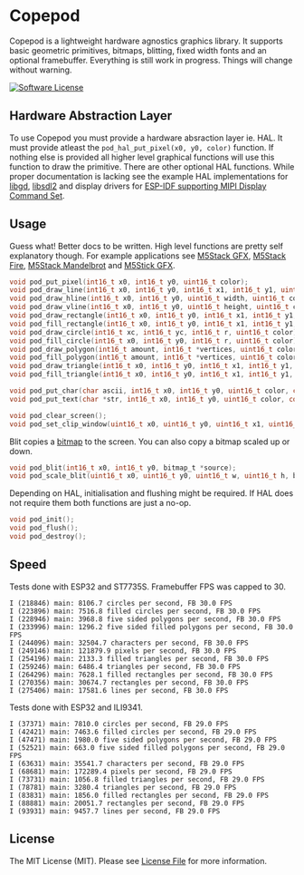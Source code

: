 # Copepod

Copepod is a lightweight hardware agnostics graphics library. It supports basic geometric primitives, bitmaps, blitting, fixed width fonts and an optional framebuffer. Everything is still work in progress. Things will change without warning.

[![Software License](https://img.shields.io/badge/license-MIT-brightgreen.svg?style=flat-square)](LICENSE.md)

## Hardware Abstraction Layer

To use Copepod you must provide a hardware absraction layer ie. HAL. It must provide atleast the `pod_hal_put_pixel(x0, y0, color)` function. If nothing else is provided all higher level graphical functions will use this function to draw the primitive. There are other optional HAL functions. While proper documentation is lacking see the example HAL implementations for [libgd](https://github.com/tuupola/copepod-libgd), [libsdl2](https://github.com/tuupola/copepod-libsdl2) and display drivers for [ESP-IDF supporting MIPI Display Command Set](https://github.com/tuupola/esp_mipi).


## Usage

Guess what! Better docs to be written. High level functions are pretty self explanatory though. For example applications see [M5Stack GFX](https://github.com/tuupola/esp-examples/tree/master/009-m5stack-gfx), [M5Stack Fire](https://github.com/tuupola/esp-examples/tree/master/010-m5stack-fire), [M5Stack Mandelbrot](https://github.com/tuupola/esp-examples/tree/master/014-mandelbrot) and [M5Stick GFX](https://github.com/tuupola/esp-examples/tree/master/015-m5stick-gfx).

```c
void pod_put_pixel(int16_t x0, int16_t y0, uint16_t color);
void pod_draw_line(int16_t x0, int16_t y0, int16_t x1, int16_t y1, uint16_t color);
void pod_draw_hline(int16_t x0, int16_t y0, uint16_t width, uint16_t color);
void pod_draw_vline(int16_t x0, int16_t y0, uint16_t height, uint16_t color);
void pod_draw_rectangle(int16_t x0, int16_t y0, int16_t x1, int16_t y1, uint16_t color);
void pod_fill_rectangle(int16_t x0, int16_t y0, int16_t x1, int16_t y1, uint16_t color);
void pod_draw_circle(int16_t xc, int16_t yc, int16_t r, uint16_t color);
void pod_fill_circle(int16_t x0, int16_t y0, int16_t r, uint16_t color);
void pod_draw_polygon(int16_t amount, int16_t *vertices, uint16_t color);
void pod_fill_polygon(int16_t amount, int16_t *vertices, uint16_t color);
void pod_draw_triangle(int16_t x0, int16_t y0, int16_t x1, int16_t y1, int16_t x2, int16_t y2, uint16_t color);
void pod_fill_triangle(int16_t x0, int16_t y0, int16_t x1, int16_t y1, int16_t x2, int16_t y2, uint16_t color);

void pod_put_char(char ascii, int16_t x0, int16_t y0, uint16_t color, const char font[][8]);
void pod_put_text(char *str, int16_t x0, int16_t y0, uint16_t color, const char font[][8]);

void pod_clear_screen();
void pod_set_clip_window(uint16_t x0, uint16_t y0, uint16_t x1, uint16_t y1);

```

Blit copies a [bitmap](https://github.com/tuupola/copepod/blob/master/bitmap.c) to the screen. You can also copy a bitmap scaled up or down.

```c
void pod_blit(int16_t x0, int16_t y0, bitmap_t *source);
void pod_scale_blit(uint16_t x0, uint16_t y0, uint16_t w, uint16_t h, bitmap_t *source);
```

Depending on HAL, initialisation and flushing might be required. If HAL does not require them both functions are just a no-op.

```c
void pod_init();
void pod_flush();
void pod_destroy();
```

## Speed

Tests done with ESP32 and ST7735S. Framebuffer FPS was capped to 30.

```
I (218846) main: 8106.7 circles per second, FB 30.0 FPS
I (223896) main: 7516.8 filled circles per second, FB 30.0 FPS
I (228946) main: 3968.8 five sided polygons per second, FB 30.0 FPS
I (233996) main: 1296.2 five sided filled polygons per second, FB 30.0 FPS
I (244096) main: 32504.7 characters per second, FB 30.0 FPS
I (249146) main: 121879.9 pixels per second, FB 30.0 FPS
I (254196) main: 2133.3 filled triangles per second, FB 30.0 FPS
I (259246) main: 6486.4 triangles per second, FB 30.0 FPS
I (264296) main: 7628.1 filled rectangles per second, FB 30.0 FPS
I (270356) main: 30674.7 rectangles per second, FB 30.0 FPS
I (275406) main: 17581.6 lines per second, FB 30.0 FPS
```

Tests done with ESP32 and ILI9341.

```
I (37371) main: 7810.0 circles per second, FB 29.0 FPS
I (42421) main: 7463.6 filled circles per second, FB 29.0 FPS
I (47471) main: 1980.0 five sided polygons per second, FB 29.0 FPS
I (52521) main: 663.0 five sided filled polygons per second, FB 29.0 FPS
I (63631) main: 35541.7 characters per second, FB 29.0 FPS
I (68681) main: 172289.4 pixels per second, FB 29.0 FPS
I (73731) main: 1056.8 filled triangles per second, FB 29.0 FPS
I (78781) main: 3280.4 triangles per second, FB 29.0 FPS
I (83831) main: 1856.0 filled rectangles per second, FB 29.0 FPS
I (88881) main: 20051.7 rectangles per second, FB 29.0 FPS
I (93931) main: 9457.7 lines per second, FB 29.0 FPS
```

## License

The MIT License (MIT). Please see [License File](LICENSE.md) for more information.
